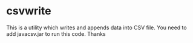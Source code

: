 # csvwrite
This is a utility which writes and appends data into CSV file.
You need to add javacsv.jar to run this code.
Thanks
